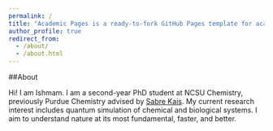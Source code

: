 ```yaml
---
permalink: /
title: "Academic Pages is a ready-to-fork GitHub Pages template for academic personal websites"
author_profile: true
redirect_from: 
  - /about/
  - /about.html
---
```


##About

Hi! I am Ishmam. I am a second-year PhD student at NCSU Chemistry, previously Purdue Chemistry advised by [Sabre Kais](https://ece.ncsu.edu/people/skais/). 
My current research interest includes quantum simulation of chemical and biological systems. I aim to understand nature at its most fundamental, faster, and better. 
